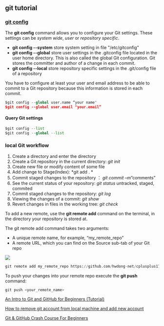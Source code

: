 ## git tutorial

### [git config](https://www.vogella.com/tutorials/Git/article.html)

The **git config** command allows you to configure your Git settings. These settings can be *system wide*, *user* or *repository specific*.

+ **git config --system** store system setting in file "/etc/gitconfig"
+ **git config --global** store user settings in the .gitconfig file located in the user home directory. This is also called the global Git configuration. Git stores the committer and author of a change in each commit.
+ **git config --local**  store repository specific settings in the .git/config file of a repository


You have to configure at least your user and email address to be able to commit to a Git repository because this information is stored in each commit.

```python
$git config --global user.name “your name" 
$git config --global user.email "your.email”

```
#### Query Git settings

```python
$git config --list
$git config --global --list
```

### local Git workflow 

1. Create a directory and enter the directory
2. Create a Git repository in the current directory: *git init*
3. Create new file or modify content of some file
4. Add change to Stage(Index):  *git add . *
5. Commit staged changes to the repository ： *git commit –m*”comments”
6. See the current status of your repository: *git status*
    untracked,  staged,  commited
7. Commit staged changes to the repository: *git log*
8. Viewing the changes of a commit: *git show*
9. Revert changes in files in the working tree: *git check*


To add a new remote, use the **git remote add** command on the terminal, in the directory your repository is stored at.

The git remote add command takes two arguments:

- A unique remote name, for example, “my_remote_repo”
- A remote URL, which you can find on the Source sub-tab of your Git repo

![](https://hwdong-net.github.io/imgs/git/git_add_remote.png)

```python
git remote add my_remote_repo https://github.com/hwdong-net/cplusplus17.git
```

To push your changes into your remote repo execute the **git push <remote> <branch>** command:

```python
git push <your_remote_name>
```

[An Intro to Git and GitHub for Beginners (Tutorial)](https://product.hubspot.com/blog/git-and-github-tutorial-for-beginners)

[How to remove git account from local machine and add new account](https://stackoverflow.com/questions/43573790/how-to-remove-git-account-from-local-machine-and-add-new-account)


[Git & GitHub Crash Course For Beginners](https://www.youtube.com/watch?v=SWYqp7iY_Tc)
